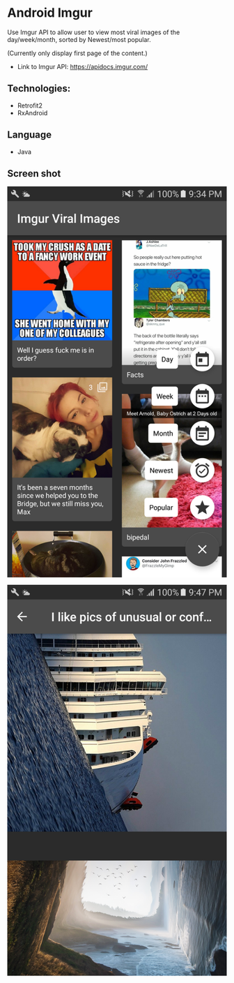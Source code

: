 # Android Imgur

Use Imgur API to allow user to view most viral images of the day/week/month, sorted by Newest/most popular.

(Currently only display first page of the content.)
- Link to Imgur API:  https://apidocs.imgur.com/

## Technologies:
- Retrofit2
- RxAndroid

## Language
- Java

## Screen shot
![alt text](https://github.com/mengjiecode/AndroidImgur/blob/master/Screenshot_1.png "Screen shot 1")

![alt text](https://github.com/mengjiecode/AndroidImgur/blob/master/Screenshot_2.png "Screen shot 2")